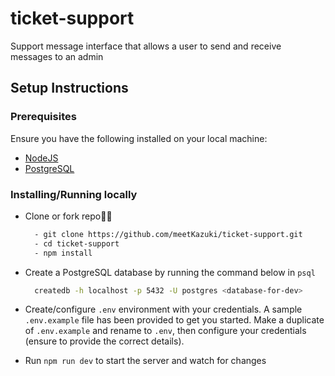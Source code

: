 # ticket-support
Support message interface that allows a user to send and receive messages to an admin


## Setup Instructions

### Prerequisites

Ensure you have the following installed on your local machine:

- [NodeJS](https://nodejs.org/en/download/)
- [PostgreSQL](https://www.postgresql.org/download/)

### Installing/Running locally

- Clone or fork repo🤷‍♂

  ```bash
    - git clone https://github.com/meetKazuki/ticket-support.git
    - cd ticket-support
    - npm install
  ```

- Create a PostgreSQL database by running the command below in `psql`

  ```bash
    createdb -h localhost -p 5432 -U postgres <database-for-dev>
  ```

- Create/configure `.env` environment with your credentials. A sample `.env.example` file has been provided to get you started. Make a duplicate of `.env.example` and rename to `.env`, then configure your credentials (ensure to provide the correct details).

- Run `npm run dev` to start the server and watch for changes
